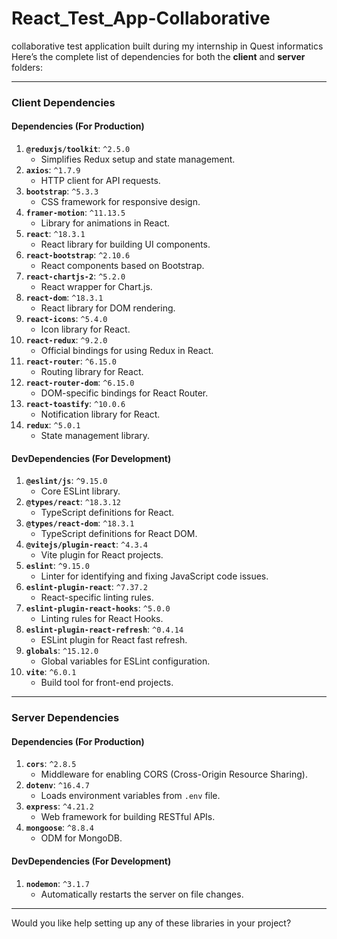 # React_Test_App-Collaborative

collaborative test application built during my internship in Quest informatics
Here’s the complete list of dependencies for both the **client** and **server** folders:

---

### **Client Dependencies**

#### **Dependencies** (For Production)

1. **`@reduxjs/toolkit`**: `^2.5.0`
   - Simplifies Redux setup and state management.
2. **`axios`**: `^1.7.9`
   - HTTP client for API requests.
3. **`bootstrap`**: `^5.3.3`
   - CSS framework for responsive design.
4. **`framer-motion`**: `^11.13.5`
   - Library for animations in React.
5. **`react`**: `^18.3.1`
   - React library for building UI components.
6. **`react-bootstrap`**: `^2.10.6`
   - React components based on Bootstrap.
7. **`react-chartjs-2`**: `^5.2.0`
   - React wrapper for Chart.js.
8. **`react-dom`**: `^18.3.1`
   - React library for DOM rendering.
9. **`react-icons`**: `^5.4.0`
   - Icon library for React.
10. **`react-redux`**: `^9.2.0`
    - Official bindings for using Redux in React.
11. **`react-router`**: `^6.15.0`
    - Routing library for React.
12. **`react-router-dom`**: `^6.15.0`
    - DOM-specific bindings for React Router.
13. **`react-toastify`**: `^10.0.6`
    - Notification library for React.
14. **`redux`**: `^5.0.1`
    - State management library.

#### **DevDependencies** (For Development)

1. **`@eslint/js`**: `^9.15.0`
   - Core ESLint library.
2. **`@types/react`**: `^18.3.12`
   - TypeScript definitions for React.
3. **`@types/react-dom`**: `^18.3.1`
   - TypeScript definitions for React DOM.
4. **`@vitejs/plugin-react`**: `^4.3.4`
   - Vite plugin for React projects.
5. **`eslint`**: `^9.15.0`
   - Linter for identifying and fixing JavaScript code issues.
6. **`eslint-plugin-react`**: `^7.37.2`
   - React-specific linting rules.
7. **`eslint-plugin-react-hooks`**: `^5.0.0`
   - Linting rules for React Hooks.
8. **`eslint-plugin-react-refresh`**: `^0.4.14`
   - ESLint plugin for React fast refresh.
9. **`globals`**: `^15.12.0`
   - Global variables for ESLint configuration.
10. **`vite`**: `^6.0.1`
    - Build tool for front-end projects.

---

### **Server Dependencies**

#### **Dependencies** (For Production)

1. **`cors`**: `^2.8.5`
   - Middleware for enabling CORS (Cross-Origin Resource Sharing).
2. **`dotenv`**: `^16.4.7`
   - Loads environment variables from `.env` file.
3. **`express`**: `^4.21.2`
   - Web framework for building RESTful APIs.
4. **`mongoose`**: `^8.8.4`
   - ODM for MongoDB.

#### **DevDependencies** (For Development)

1. **`nodemon`**: `^3.1.7`
   - Automatically restarts the server on file changes.

---

Would you like help setting up any of these libraries in your project?
